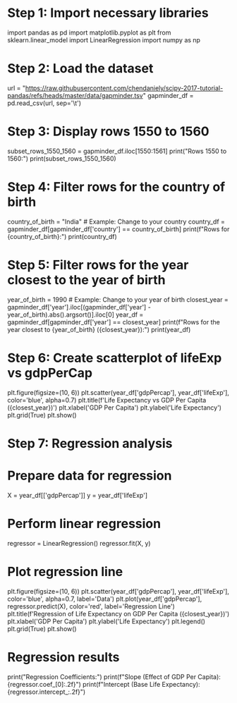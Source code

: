 # Step 1: Import necessary libraries
import pandas as pd
import matplotlib.pyplot as plt
from sklearn.linear_model import LinearRegression
import numpy as np

# Step 2: Load the dataset
url = "https://raw.githubusercontent.com/chendaniely/scipy-2017-tutorial-pandas/refs/heads/master/data/gapminder.tsv"
gapminder_df = pd.read_csv(url, sep='\t')

# Step 3: Display rows 1550 to 1560
subset_rows_1550_1560 = gapminder_df.iloc[1550:1561]
print("Rows 1550 to 1560:")
print(subset_rows_1550_1560)

# Step 4: Filter rows for the country of birth
country_of_birth = "India"  # Example: Change to your country
country_df = gapminder_df[gapminder_df['country'] == country_of_birth]
print(f"Rows for {country_of_birth}:")
print(country_df)

# Step 5: Filter rows for the year closest to the year of birth
year_of_birth = 1990  # Example: Change to your year of birth
closest_year = gapminder_df['year'].iloc[(gapminder_df['year'] - year_of_birth).abs().argsort()].iloc[0]
year_df = gapminder_df[gapminder_df['year'] == closest_year]
print(f"Rows for the year closest to {year_of_birth} ({closest_year}):")
print(year_df)

# Step 6: Create scatterplot of lifeExp vs gdpPerCap
plt.figure(figsize=(10, 6))
plt.scatter(year_df['gdpPercap'], year_df['lifeExp'], color='blue', alpha=0.7)
plt.title(f'Life Expectancy vs GDP Per Capita ({closest_year})')
plt.xlabel('GDP Per Capita')
plt.ylabel('Life Expectancy')
plt.grid(True)
plt.show()

# Step 7: Regression analysis
# Prepare data for regression
X = year_df[['gdpPercap']]
y = year_df['lifeExp']

# Perform linear regression
regressor = LinearRegression()
regressor.fit(X, y)

# Plot regression line
plt.figure(figsize=(10, 6))
plt.scatter(year_df['gdpPercap'], year_df['lifeExp'], color='blue', alpha=0.7, label='Data')
plt.plot(year_df['gdpPercap'], regressor.predict(X), color='red', label='Regression Line')
plt.title(f'Regression of Life Expectancy on GDP Per Capita ({closest_year})')
plt.xlabel('GDP Per Capita')
plt.ylabel('Life Expectancy')
plt.legend()
plt.grid(True)
plt.show()

# Regression results
print("Regression Coefficients:")
print(f"Slope (Effect of GDP Per Capita): {regressor.coef_[0]:.2f}")
print(f"Intercept (Base Life Expectancy): {regressor.intercept_:.2f}")
